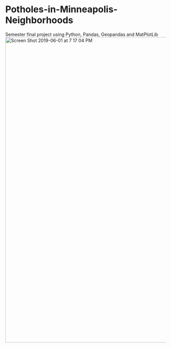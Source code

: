 # Potholes-in-Minneapolis-Neighborhoods
Semester final project using Python, Pandas, Geopandas and MatPlotLib
<img width="958" alt="Screen Shot 2019-06-01 at 7 17 04 PM" src="https://user-images.githubusercontent.com/34755793/58755074-e0586000-84a1-11e9-9dce-b3581379bfa4.png">

